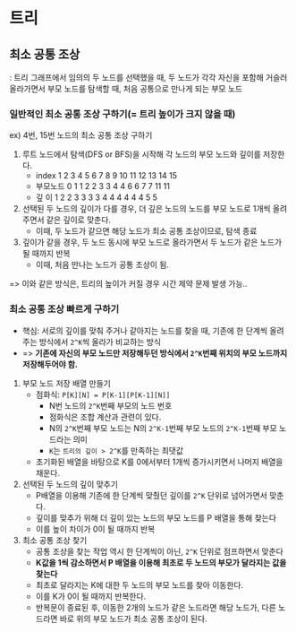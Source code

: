 # 트리
## 최소 공통 조상
: 트리 그래프에서 임의의 두 노드를 선택했을 때, 두 노드가 각각 자신을 포함해 거슬러 올라가면서 부모 노드를 탐색할 때, 처음 공통으로 만나게 되는 부모 노드

### 일반적인 최소 공통 조상 구하기(= 트리 높이가 크지 않을 때)
ex) 4번, 15번 노드의 최소 공통 조상 구하기
1. 루트 노드에서 탐색(DFS or BFS)을 시작해 각 노드의 부모 노드와 깊이를 저장한다.
   - index  1 2 3 4 5 6 7 8 9 10 11 12 13 14 15
   - 부모노드 0 1 1 2 2 3 3 4 4  6  6  7  7 11 11
   - 깊   이 1 2 2 3 3 3 3 4 4  4  4  4  4  5  5
2. 선택된 두 노드의 깊이가 다를 경우, 더 깊은 노드의 노드를 부모 노드로 1개씩 올려주면서 같은 깊이로 맞춘다.
   - 이때, 두 노드가 같으면 해당 노드가 최소 공통 조상이므로, 탐색 종료
3. 깊이가 같을 경우, 두 노드 동시에 부모 노드로 올라가면서 두 노드가 같은 노드가 될 때까지 반복
   - 이때, 처음 만나는 노드가 공통 조상이 됨.

=> 이와 같은 방식은, 트리의 높이가 커질 경우 시간 제약 문제 발생 가능..

### 최소 공통 조상 빠르게 구하기
- 핵심: 서로의 깊이를 맞춰 주거나 같아지는 노드를 찾을 때, 기존에 한 단계씩 올려주는 방식에서 `2^K`씩 올라가 비교하는 방식
- => **기존에 자신의 부모 노드만 저장해두던 방식에서 `2^K`번째 위치의 부모 노드까지 저장해두어야 함.**

1. 부모 노드 저장 배열 만들기
   - 점화식: `P[K][N] = P[K-1][P[K-1][N]]`
     - N번 노드의 `2^K`번째 부모의 노드 번호
     - 점화식은 조합 계산과 관련이 있다.
     - N의 `2^K`번째 부모 노드는 N의 `2^K-1`번째 부모 노드의 `2^K-1`번째 부모 노드라는 의미
     - `K`는 `트리의 깊이 > 2^K`를 만족하는 최댓값
   - 초기화된 배열을 바탕으로 K를 0에서부터 1개씩 증가시키면서 나머지 배열을 채운다.
2. 선택된 두 노드의 깊이 맞추기
   - P배열을 이용해 기존에 한 단계씩 맞췄던 깊이를 `2^K` 단위로 넘어가면서 맞춘다.
   - 깊이를 맞추가 위해 더 깊이 있는 노드의 부모 노드를 P 배열을 통해 찾는다
   - 이를 높이 차이가 0이 될 때까지 반복
3. 최소 공통 조상 찾기
   - 공통 조상을 찾는 작업 역시 한 단계씩이 아닌, `2^K` 단위로 점프하면서 맞춘다
   - **K값을 1씩 감소하면서 P 배열을 이용해 최초로 두 노드의 부모가 달라지는 값을 찾는다**
   - 최초로 달라지는 K에 대한 두 노드의 부모 노드를 찾아 이동한다.
   - 이를 K가 0이 될 때까지 반복한다.
   - 반복문이 종료된 후, 이동한 2개의 노드가 같은 노드라면 해당 노드가, 다른 노드라면 바로 위의 부모 노드가 최소 공통 조상이 된다.